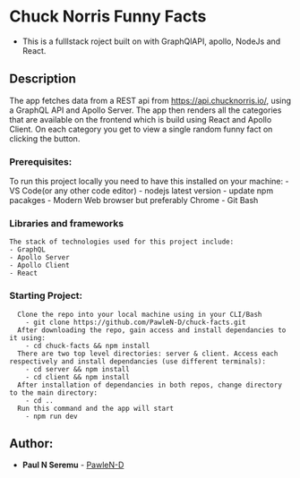 # Chuck Norris Funny Facts

- This is a fulllstack roject built on with GraphQlAPI, apollo, NodeJs and React.

## Description

The app fetches data from a REST api from https://api.chucknorris.io/, using a GraphQL API and Apollo Server.
The app then renders all the categories that are available on the frontend which is build using React and Apollo Client. On each category you get to view a single random funny fact on clicking the button.

### Prerequisites:

To run this project locally you need to have this installed on your machine: - VS Code(or any other code editor) - nodejs latest version - update npm pacakges - Modern Web browser but preferably Chrome - Git Bash

### Libraries and frameworks

    The stack of technologies used for this project include:
    - GraphQL
    - Apollo Server
    - Apollo Client
    - React

### Starting Project:

      Clone the repo into your local machine using in your CLI/Bash
        - git clone https://github.com/PawleN-D/chuck-facts.git
      After downloading the repo, gain access and install dependancies to it using:
        - cd chuck-facts && npm install
      There are two top level directories: server & client. Access each respectively and install dependancies (use different terminals):
        - cd server && npm install
        - cd client && npm install
      After installation of dependancies in both repos, change directory to the main directory:
        - cd ..
      Run this command and the app will start
        - npm run dev

## Author:

- **Paul N Seremu** - [PawleN-D](https://github.com/PawleN-D)

